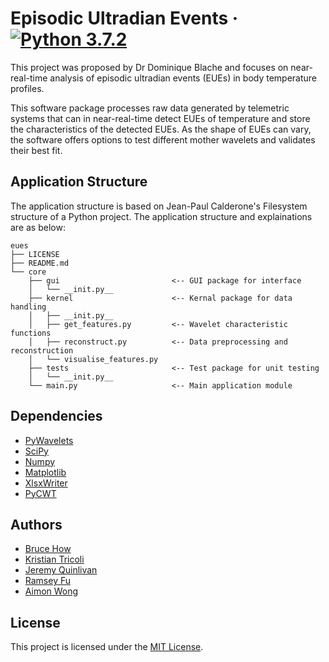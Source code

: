 # Episodic Ultradian Events  &middot; [![Python 3.7.2](https://img.shields.io/badge/python-3.7.2-blue.svg)](https://www.python.org/downloads/release/python-372/)

This project was proposed by Dr Dominique Blache and focuses on near-real-time analysis of episodic ultradian events (EUEs) in body temperature profiles.

This software package processes raw data generated by telemetric systems that can in near-real-time detect EUEs of temperature and store the characteristics of the detected EUEs. As the shape of EUEs can vary, the software offers options to test different mother wavelets and validates their best fit.

## Application Structure
The application structure is based on Jean-Paul Calderone's Filesystem structure of a Python project. The application structure and explainations are as below:
```
eues
├── LICENSE
├── README.md
└── core
    ├── gui                         <-- GUI package for interface
    │   └── __init.py__
    ├── kernel                      <-- Kernal package for data handling
    │   ├── __init.py__
    │   ├── get_features.py         <-- Wavelet characteristic functions
    │   ├── reconstruct.py          <-- Data preprocessing and reconstruction
    │   └── visualise_features.py
    ├── tests                       <-- Test package for unit testing
    │   └── __init.py__
    └── main.py                     <-- Main application module
```

## Dependencies
- [PyWavelets](https://github.com/PyWavelets/pywt)
- [SciPy](https://github.com/scipy/scipy)
- [Numpy](https://github.com/numpy/numpy)
- [Matplotlib](https://github.com/matplotlib/matplotlib)
- [XlsxWriter](https://github.com/jmcnamara/XlsxWriter)
- [PyCWT](https://github.com/regeirk/pycwt)

## Authors
- [Bruce How](https://github.com/brucehow)
- [Kristian Tricoli](https://github.com/KristianTricoli)
- [Jeremy Quinlivan](https://github.com/JXQuinlivan)
- [Ramsey Fu](https://github.com/RamseyTwT)
- [Aimon Wong](https://github.com/aimonh)

## License

This project is licensed under the [MIT License](https://github.com/brucehow/eues/blob/master/LICENSE).
